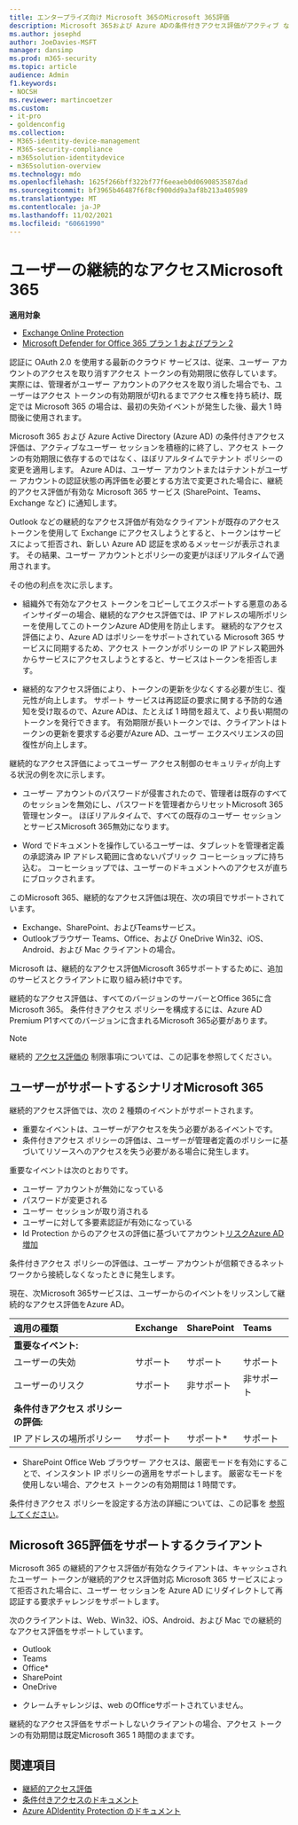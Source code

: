 ```yaml
---
title: エンタープライズ向け Microsoft 365のMicrosoft 365評価
description: Microsoft 365および Azure ADの条件付きアクセス評価がアクティブ なユーザー セッションを積極的に終了し、ほぼリアルタイムでテナント ポリシーの変更を適用する方法について説明します。
ms.author: josephd
author: JoeDavies-MSFT
manager: dansimp
ms.prod: m365-security
ms.topic: article
audience: Admin
f1.keywords:
- NOCSH
ms.reviewer: martincoetzer
ms.custom:
- it-pro
- goldenconfig
ms.collection:
- M365-identity-device-management
- M365-security-compliance
- m365solution-identitydevice
- m365solution-overview
ms.technology: mdo
ms.openlocfilehash: 1625f266bff322bf77f6eeaeb0d0690853587dad
ms.sourcegitcommit: bf3965b46487f6f8cf900dd9a3af8b213a405989
ms.translationtype: MT
ms.contentlocale: ja-JP
ms.lasthandoff: 11/02/2021
ms.locfileid: "60661990"
---
```

# <a name="continuous-access-evaluation-for-microsoft-365"></a>ユーザーの継続的なアクセスMicrosoft 365

**適用対象**
- [Exchange Online Protection](exchange-online-protection-overview.md)
- [Microsoft Defender for Office 365 プラン 1 およびプラン 2](defender-for-office-365.md)

認証に OAuth 2.0 を使用する最新のクラウド サービスは、従来、ユーザー アカウントのアクセスを取り消すアクセス トークンの有効期限に依存しています。 実際には、管理者がユーザー アカウントのアクセスを取り消した場合でも、ユーザーはアクセス トークンの有効期限が切れるまでアクセス権を持ち続け、既定では Microsoft 365 の場合は、最初の失効イベントが発生した後、最大 1 時間後に使用されます。  

Microsoft 365 および Azure Active Directory (Azure AD) の条件付きアクセス評価は、アクティブなユーザー セッションを積極的に終了し、アクセス トークンの有効期限に依存するのではなく、ほぼリアルタイムでテナント ポリシーの変更を適用します。 Azure ADは、ユーザー アカウントまたはテナントがユーザー アカウントの認証状態の再評価を必要とする方法で変更された場合に、継続的アクセス評価が有効な Microsoft 365 サービス (SharePoint、Teams、Exchange など) に通知します。 

Outlook などの継続的なアクセス評価が有効なクライアントが既存のアクセス トークンを使用して Exchange にアクセスしようとすると、トークンはサービスによって拒否され、新しい Azure AD 認証を求めるメッセージが表示されます。 その結果、ユーザー アカウントとポリシーの変更がほぼリアルタイムで適用されます。  

その他の利点を次に示します。

- 組織外で有効なアクセス トークンをコピーしてエクスポートする悪意のあるインサイダーの場合、継続的なアクセス評価では、IP アドレスの場所ポリシーを使用してこのトークンAzure AD使用を防止します。 継続的なアクセス評価により、Azure AD はポリシーをサポートされている Microsoft 365 サービスに同期するため、アクセス トークンがポリシーの IP アドレス範囲外からサービスにアクセスしようとすると、サービスはトークンを拒否します。 

- 継続的なアクセス評価により、トークンの更新を少なくする必要が生じ、復元性が向上します。 サポート サービスは再認証の要求に関する予防的な通知を受け取るので、Azure ADは、たとえば 1 時間を超えて、より長い期間のトークンを発行できます。 有効期限が長いトークンでは、クライアントはトークンの更新を要求する必要がAzure AD、ユーザー エクスペリエンスの回復性が向上します。

継続的なアクセス評価によってユーザー アクセス制御のセキュリティが向上する状況の例を次に示します。 

- ユーザー アカウントのパスワードが侵害されたので、管理者は既存のすべてのセッションを無効にし、パスワードを管理者からリセットMicrosoft 365 管理センター。 ほぼリアルタイムで、すべての既存のユーザー セッションとサービスMicrosoft 365無効になります。 

- Word でドキュメントを操作しているユーザーは、タブレットを管理者定義の承認済み IP アドレス範囲に含めないパブリック コーヒーショップに持ち込む。 コーヒーショップでは、ユーザーのドキュメントへのアクセスが直ちにブロックされます。 

このMicrosoft 365、継続的なアクセス評価は現在、次の項目でサポートされています。

- Exchange、SharePoint、およびTeamsサービス。 
- Outlookブラウザー Teams、Office、および OneDrive Win32、iOS、Android、および Mac クライアントの場合。 

Microsoft は、継続的なアクセス評価Microsoft 365サポートするために、追加のサービスとクライアントに取り組み続け中です。 

継続的なアクセス評価は、すべてのバージョンのサーバーとOffice 365に含Microsoft 365。 条件付きアクセス ポリシーを構成するには、Azure AD Premium P1すべてのバージョンに含まれるMicrosoft 365必要があります。

>[!Note]
>継続的 [アクセス評価の](/azure/active-directory/conditional-access/concept-continuous-access-evaluation#limitations) 制限事項については、この記事を参照してください。
>

## <a name="scenarios-supported-by-microsoft-365"></a>ユーザーがサポートするシナリオMicrosoft 365 

継続的アクセス評価では、次の 2 種類のイベントがサポートされます。 

- 重要なイベントは、ユーザーがアクセスを失う必要があるイベントです。 
- 条件付きアクセス ポリシーの評価は、ユーザーが管理者定義のポリシーに基づいてリソースへのアクセスを失う必要がある場合に発生します。  

重要なイベントは次のとおりです。 

- ユーザー アカウントが無効になっている 
- パスワードが変更される 
- ユーザー セッションが取り消される 
- ユーザーに対して多要素認証が有効になっている 
- Id Protection からのアクセスの評価に基づいてアカウント[リスクAzure AD増加](/azure/active-directory/identity-protection/overview-identity-protection)

条件付きアクセス ポリシーの評価は、ユーザー アカウントが信頼できるネットワークから接続しなくなったときに発生します。 

現在、次Microsoft 365サービスは、ユーザーからのイベントをリッスンして継続的なアクセス評価をAzure AD。  

| 適用の種類  | Exchange | SharePoint | Teams |
|:-------|:-----|:-------|:-------|
| **重要なイベント:** |  |  |  |
| ユーザーの失効 | サポート | サポート | サポート |
| ユーザーのリスク | サポート | 非サポート | 非サポート |
| **条件付きアクセス ポリシーの評価:** |  |  |  |
| IP アドレスの場所ポリシー | サポート | サポート* | サポート |

* SharePoint Office Web ブラウザー アクセスは、厳密モードを有効にすることで、インスタント IP ポリシーの適用をサポートします。 厳密なモードを使用しない場合、アクセス トークンの有効期間は 1 時間です。   

条件付きアクセス ポリシーを設定する方法の詳細については、この記事を [参照してください](/azure/active-directory/conditional-access/overview)。

## <a name="microsoft-365-clients-supporting-continuous-access-evaluation"></a>Microsoft 365評価をサポートするクライアント 

Microsoft 365 の継続的アクセス評価が有効なクライアントは、キャッシュされたユーザー トークンが継続的アクセス評価対応 Microsoft 365 サービスによって拒否された場合に、ユーザー セッションを Azure AD にリダイレクトして再認証する要求チャレンジをサポートします。  

次のクライアントは、Web、Win32、iOS、Android、および Mac での継続的なアクセス評価をサポートしています。 

- Outlook 
- Teams 
- Office*
- SharePoint 
- OneDrive 

* クレームチャレンジは、web のOfficeサポートされていません。

継続的なアクセス評価をサポートしないクライアントの場合、アクセス トークンの有効期間は既定Microsoft 365 1 時間のままです。    

## <a name="see-also"></a>関連項目

- [継続的アクセス評価](/azure/active-directory/conditional-access/concept-continuous-access-evaluation)
- [条件付きアクセスのドキュメント](/azure/active-directory/conditional-access/overview)
- [Azure ADIdentity Protection のドキュメント](/azure/active-directory/identity-protection/overview-identity-protection)
